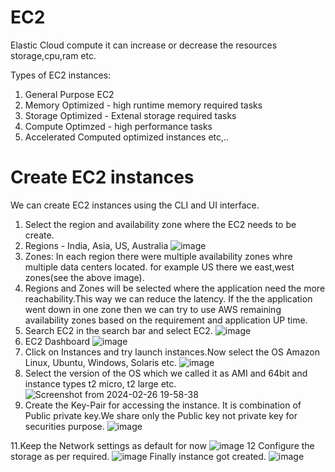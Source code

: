 
# EC2
Elastic Cloud compute it can increase or decrease the resources storage,cpu,ram etc.

Types of EC2 instances:
1. General Purpose EC2
2. Memory Optimized - high runtime memory required tasks
3. Storage Optimized - Extenal storage required tasks
4. Compute Optimzed - high performance tasks
5. Accelerated Computed optimized instances
etc,..
# Create EC2 instances
We can create EC2 instances using the CLI and UI interface.
1. Select the region and availability zone where the EC2 needs to be create.
2. Regions - India, Asia, US, Australia
   ![image](https://github.com/mallikharjuna160003/30-Days-of-AWS/assets/74324685/12d19d86-9131-41b7-92ee-af2e45678c64)
3. Zones: In each region there were multiple availability zones whre multiple data centers located.
   for example US there we east,west zones(see the above image).
4. Regions and Zones will be selected where the application need the more reachability.This way we can reduce the latency.
   If the the application went down in one zone then we can try to use AWS remaining availability zones based on the requirement and application UP time.
5. Search EC2 in the search bar and select EC2.
   ![image](https://github.com/mallikharjuna160003/30-Days-of-AWS/assets/74324685/1b71979f-0e09-46f0-8492-94f752c5b701)
6. EC2 Dashboard 
   ![image](https://github.com/mallikharjuna160003/30-Days-of-AWS/assets/74324685/0d191368-af33-47df-89fe-37123f5dcc24)
7. Click on Instances and try launch instances.Now select the OS Amazon Linux, Ubuntu, Windows, Solaris etc.
![image](https://github.com/mallikharjuna160003/30-Days-of-AWS/assets/74324685/a6ddaee1-48f8-4988-a9a8-7607f100af80)
8. Select the version of the OS which we called it as AMI and 64bit and instance types t2 micro, t2 large etc.
   ![Screenshot from 2024-02-26 19-58-38](https://github.com/mallikharjuna160003/30-Days-of-AWS/assets/74324685/cd4d6005-7f7d-4f22-aca8-deb1c5062f69)
10. Create the Key-Pair for accessing the instance. It is combination of Public private key.We share only the Public key not private key for securities purpose.
    ![image](https://github.com/mallikharjuna160003/30-Days-of-AWS/assets/74324685/b66acb59-c64f-42fd-8128-d40ba2a09d1b)

11.Keep the Network settings as default for now
![image](https://github.com/mallikharjuna160003/30-Days-of-AWS/assets/74324685/0dbfd649-5b9e-4c30-b68f-4a24c7459fbb)
12 Configure the storage as per required.
![image](https://github.com/mallikharjuna160003/30-Days-of-AWS/assets/74324685/09b53a10-6573-4a59-bba5-d567c5936b8c)
Finally instance got created.
![image](https://github.com/mallikharjuna160003/30-Days-of-AWS/assets/74324685/e4dcc181-960a-4165-8551-19743797cca7)


